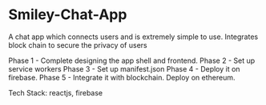 # Smiley-Chat-App
A chat app which connects users and is extremely simple to use.
Integrates block chain to secure the privacy of users


Phase 1 - Complete designing the app shell and frontend.
Phase 2 - Set up service workers
Phase 3 - Set up manifest.json
Phase 4 - Deploy it on firebase.
Phase 5 - Integrate it with blockchain. Deploy on ethereum.

Tech Stack: reactjs, firebase

